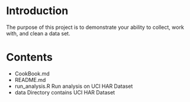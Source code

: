 # Introduction

The purpose of this project is to demonstrate your ability to collect, work with, and clean a data set.

# Contents

* CookBook.md
* README.md
* run_analysis.R
	 Run analysis on UCI HAR Dataset
* data
	Directory contains UCI HAR Dataset
	